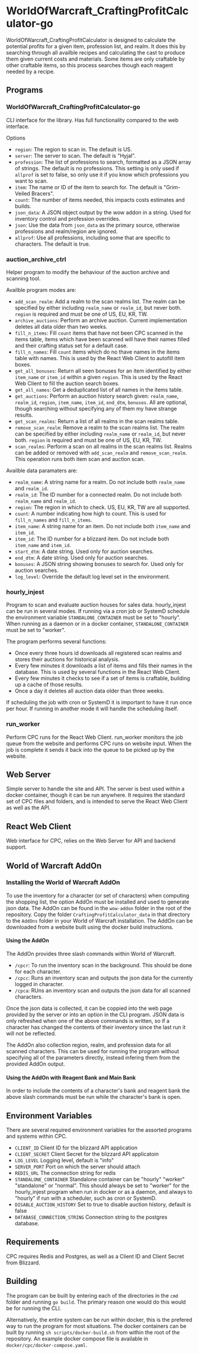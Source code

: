 # WorldOfWarcraft_CraftingProfitCalculator-go

WorldOfWarcraft_CraftingProfitCalculator is designed to calculate the potential profits for a given item, profession list, and realm. It does this by searching through all availble recipes and calculating the cast to produce them given current costs and materials. Some items are only craftable by other craftable items, so this process searches though each reagent needed by a recipe.

## Programs

### WorldOfWarcraft_CraftingProfitCalculator-go
CLI interface for the library. Has full functionality compared to the web interface.

Options
 * `region`: The region to scan in. The default is US.
 * `server`: The server to scan. The default is "Hyjal".
 * `profession`: The list of professions to search, formatted as a JSON array of strings. The default is no professions. This setting is only used if `allprof` is set to false, so only use it if you know which professions you want to scan.
 * `item`: The name or ID of the item to search for. The default is "Grim-Veiled Bracers".
 * `count`: The number of items needed, this impacts costs estimates and builds.
 * `json_data`: A JSON object output by the wow addon in a string. Used for inventory control and profession overrides.
 * `json`: Use the data from `json_data` as the primary source, otherwise professions and realm/region are ignored.
 * `allprof`: Use all professions, including some that are specific to characters. The default is true.

### auction_archive_ctrl
Helper program to modify the behaviour of the auction archive and scanning tool.

Availble program modes are:
 * `add_scan_realm`: Add a realm to the scan realms list. The realm can be specified by either including `realm_name` or  `realm_id`, but never both. `region` is required and must be one of US, EU, KR, TW.
 * `archive_auctions`: Perform an archive auction. Current implementation deletes all data older than two weeks.
 * `fill_n_items`: Fill `count` items that have not been CPC scanned in the items table, items which have been scanned will have their names filled and their crafting status set for a default case.
 * `fill_n_names`: Fill `count` items which do no thave names in the items table with names. This is used by the React Web Client to autofill item boxes.
 * `get_all_bonuses`: Return all seen bonuses for an item identified by either `item_name` or `item_id` within a given `region`. This is used by the React Web Client to fill the auction search boxes.
 * `get_all_names`: Get a deduplicated list of all names in the items table.
 * `get_auctions`: Perform an auction history search given: `realm_name`, `realm_id`, `region`, `item_name`, `item_id`, `end_dtm`, `bonuses`. All are optional, though searching without specifying any of them my have strange results.
 * `get_scan_realms`: Return a list of all realms in the scan realms table.
 * `remove_scan_realm`: Remove a realm to the scan realms list. The realm can be specified by either including `realm_name` or  `realm_id`, but never both. `region` is required and must be one of US, EU, KR, TW.
 * `scan_realms`: Perform a scan on all realms in the scan realms list. Realms can be added or removed with `add_scan_realm` and `remove_scan_realm`. This operation runs both item scan and auction scan.

 Availble data paramaters are:
 * `realm_name`: A string name for a realm. Do not include both `realm_name` and `realm_id`.
 * `realm_id`: The ID number for a connected realm. Do not include both `realm_name` and `realm_id`.
 * `region`: The region in which to check. US, EU, KR, TW are all supported.
 * `count`: A number indicating how high to count. This is used for `fill_n_names` and `fill_n_items`.
 * `item_name`: A string name for an item. Do not include both `item_name` and `item_id`.
 * `item_id`: The ID number for a blizzard item. Do not include both `item_name` and `item_id`.
 * `start_dtm`: A date string. Used only for auction searches.
 * `end_dtm`: A date string. Used only for auction searches.
 * `bonuses`: A JSON string showing bonuses to search for.  Used only for auction searches.
 * `log_level`: Override the default log level set in the environment.

### hourly_injest
Program to scan and evaluate auction houses for sales data. hourly_injest can be run in several modes. If running via a cron job or SystemD schedule the environment variable `STANDALONE_CONTAINER` must be set to "hourly". When running as a daemon or in a docker container, `STANDALONE_CONTAINER` must be set to "worker".

The program performs several functions:
 * Once every three hours id downloads all registered scan realms and stores their auctions for historical analysis.
 * Every few minutes it downloads a list of items and fills their names in the database. This is used by several functions in the React Web Client.
 * Every few minutes it checks to see if a set of items is craftable, building up a cache of those results.
 * Once a day it deletes all auction data older than three weeks.

If scheduling the job with cron or SystemD it is important to have it run once per hour. If running in another mode it will handle the scheduling itself.

### run_worker
Perform CPC runs for the React Web Client. run_worker monitors the job queue from the website and performs CPC runs on website input. When the job is complete it sends it back into the queue to be picked up by the website.

## Web Server
Simple server to handle the site and API. The server is best used within a docker container, though it can be run anywhere. It requires the standard set of CPC files and folders, and is intended to serve the React Web Client as well as the API.

## React Web Client
Web interface for CPC, relies on the Web Server for API and backend support.

## World of Warcraft AddOn

### Installing the World of Warcraft AddOn
To use the inventory for a character (or set of characters) when computing the shopping list, the option AddOn must be installed and used to generate json data. The AddOn can be found in the `wow-addon` folder in the root of the repository. Copy the folder `CraftingProfitCalculator_data` in that directory to the `AddOns` folder in your World of Warcraft installation. The AddOn can be downloaded from a website built using the docker build instructions.

#### Using the AddOn
The AddOn provides three slash commands within World of Warcraft.
* `/cpcr`: To run the inventory scan in the background. This should be done for each character.
* `/cpcc`: Runs an inventory scan and outputs the json data for the currently logged in character.
* `/cpca`: RUns an inventory scan and outputs the json data for all scanned characters.

Once the json data is collected, it can be coppied into the web page provided by the server or into an option in the CLI program. JSON data is only refreshed when one of the above commands is written, so if a character has changed the contents of their inventory since the last run it will not be reflected.

The AddOn also collection region, realm, and profession data for all scanned characters. This can be used for running the program without specifying all of the parameters directly, instead infering them from the provided AddOn output.

#### Using the AddOn with Reagent Bank and Main Bank
In order to include the contents of a character's bank and reagent bank the above slash commands must be run while the character's bank is open.

## Environment Variables
There are several required environment variables for the assorted programs and systems within CPC. 
 * `CLIENT_ID` Client ID for the blizzard API application
 * `CLIENT_SECRET` Client Secret for the blizzard API applicatoin
 * `LOG_LEVEL` Logging level, default is "info"
 * `SERVER_PORT` Port on which the server should attach
 * `REDIS_URL` The connection string for redis
 * `STANDALONE_CONTAINER` Standalone container can be "hourly" "worker" "standalone" or "normal". This should always be set to "worker" for the hourly_injest program when run in docker or as a daemon, and always to "hourly" if run with a scheduler, such as cron or SystemD.
 * `DISABLE_AUCTION_HISTORY` Set to true to disable auction history, default is false
 * `DATABASE_CONNECTION_STRING` Connection string to the postgres database.

 ## Requirements
 CPC requires Redis and Postgres, as well as a Client ID and Client Secret from Blizzard.

 ## Building
 The program can be built by entering each of the directories in the `cmd` folder and running `go build`. The primary reason one would do this would be for running the CLI.

 Alternatively, the entire system can be run within docker, this is the prefered way to run the program for most situations. The docker containers can be built by running `sh scripts/docker-build.sh` from within the root of the repository. An example docker compose file is available in `docker/cpc/docker-compose.yaml`.